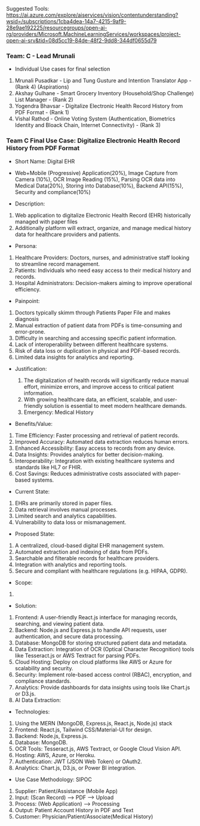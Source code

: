 Suggested Tools:
https://ai.azure.com/explore/aiservices/vision/contentunderstanding?wsid=/subscriptions/1cba4dea-14a7-4215-9af9-28e9ae192225/resourcegroups/open-ai-rg/providers/Microsoft.MachineLearningServices/workspaces/project-open-ai-srv&tid=08d5cc19-84de-48f2-9dd8-344df0655d79

### Team: C - Lead Mrunali
- Individual Use cases for final selection
1. Mrunali Pusadkar - Lip and Tung Gusture and Intention Translator App - (Rank 4) (Aspirations)
2. Akshay Gulhane - Smart Grocery Inventory (Household/Shop Challenge) List Manager - (Rank 2)
3. Yogendra Bhavsar - Digitalize Electronic Health Record History from PDF Format - (Rank 1)
4. Vishal Rathod - Online Voting System (Authentication, Biometrics Identity and Bloack Chain, Internet Connectivity) - (Rank 3)

### Team C Final Use Case: Digitalize Electronic Health Record History from PDF Format
- Short Name: Digital EHR
- Web+Mobile (Progressive) Application(20%), Image Capture from Camera (10%), OCR Image Reading (15%), Parsing OCR data into Medical Data(20%), Storing into Database(10%), Backend API(15%), Security and compliance(10%)

- Description:
1. Web application to digitalize Electronic Health Record (EHR) historically managed with paper files
2. Additionally platform will extract, organize, and manage medical history data for healthcare providers and patients.
  
- Persona:
1. Healthcare Providers: Doctors, nurses, and administrative staff looking to streamline record management.
2. Patients: Individuals who need easy access to their medical history and records.
3. Hospital Administrators: Decision-makers aiming to improve operational efficiency.
  
- Painpoint:
1. Doctors typically skimm through Patients Paper File and makes diagnosis
2. Manual extraction of patient data from PDFs is time-consuming and error-prone.
3. Difficulty in searching and accessing specific patient information.
4. Lack of interoperability between different healthcare systems.
5. Risk of data loss or duplication in physical and PDF-based records.
6. Limited data insights for analytics and reporting.

- Justification:
  1. The digitalization of health records will significantly reduce manual effort, minimize errors, and improve access to critical patient information.
  2. With growing healthcare data, an efficient, scalable, and user-friendly solution is essential to meet modern healthcare demands.
  3. Emergency: Medical History
  
- Benefits/Value:
1. Time Efficiency: Faster processing and retrieval of patient records.
2. Improved Accuracy: Automated data extraction reduces human errors.
3. Enhanced Accessibility: Easy access to records from any device.
4. Data Insights: Provides analytics for better decision-making.
5. Interoperability: Integration with existing healthcare systems and standards like HL7 or FHIR.
6. Cost Savings: Reduces administrative costs associated with paper-based systems.
  
- Current State:
1. EHRs are primarily stored in paper files.
2. Data retrieval involves manual processes.
3. Limited search and analytics capabilities.
4. Vulnerability to data loss or mismanagement.

- Proposed State:
1. A centralized, cloud-based digital EHR management system.
2. Automated extraction and indexing of data from PDFs.
3. Searchable and filterable records for healthcare providers.
4. Integration with analytics and reporting tools.
5. Secure and compliant with healthcare regulations (e.g. HIPAA, GDPR).

- Scope:
1. 

- Solution:
1. Frontend: A user-friendly React.js interface for managing records, searching, and viewing patient data.
2. Backend: Node.js and Express.js to handle API requests, user authentication, and secure data processing.
3. Database: MongoDB for storing structured patient data and metadata.
4. Data Extraction: Integration of OCR (Optical Character Recognition) tools like Tesseract.js or AWS Textract for parsing PDFs.
5. Cloud Hosting: Deploy on cloud platforms like AWS or Azure for scalability and security.
6. Security: Implement role-based access control (RBAC), encryption, and compliance standards.
7. Analytics: Provide dashboards for data insights using tools like Chart.js or D3.js.
9. AI Data Extraction: 

- Technologies:
1. Using the MERN (MongoDB, Express.js, React.js, Node.js) stack
2. Frontend: React.js, Tailwind CSS/Material-UI for design.
3. Backend: Node.js, Express.js.
4. Database: MongoDB.
5. OCR Tools: Tesseract.js, AWS Textract, or Google Cloud Vision API.
6. Hosting: AWS, Azure, or Heroku.
7. Authentication: JWT (JSON Web Token) or OAuth2.
8. Analytics: Chart.js, D3.js, or Power BI integration.

- Use Case Methodology: SIPOC
1. Supplier: Patient/Assistance (Mobile App)
2. Input: (Scan Record) --> PDF --> Upload
3. Process: (Web Application) --> Processing 
4. Output: Patient Account History in PDF and Text
5. Customer: Physician/Patient/Associate(Medical History)
    
